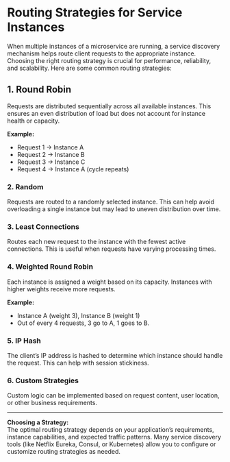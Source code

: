 # Routing Strategies for Service Instances

When multiple instances of a microservice are running, a service discovery mechanism helps route client requests to the appropriate instance. Choosing the right routing strategy is crucial for performance, reliability, and scalability. Here are some common routing strategies:

## 1. **Round Robin**

Requests are distributed sequentially across all available instances. This ensures an even distribution of load but does not account for instance health or capacity.

**Example:**

- Request 1 → Instance A
- Request 2 → Instance B
- Request 3 → Instance C
- Request 4 → Instance A (cycle repeats)

### 2. **Random**

Requests are routed to a randomly selected instance. This can help avoid overloading a single instance but may lead to uneven distribution over time.

### 3. **Least Connections**

Routes each new request to the instance with the fewest active connections. This is useful when requests have varying processing times.

### 4. **Weighted Round Robin**

Each instance is assigned a weight based on its capacity. Instances with higher weights receive more requests.

**Example:**

- Instance A (weight 3), Instance B (weight 1)
- Out of every 4 requests, 3 go to A, 1 goes to B.

### 5. **IP Hash**

The client’s IP address is hashed to determine which instance should handle the request. This can help with session stickiness.

### 6. **Custom Strategies**

Custom logic can be implemented based on request content, user location, or other business requirements.

---

**Choosing a Strategy:**  
The optimal routing strategy depends on your application’s requirements, instance capabilities, and expected traffic patterns. Many service discovery tools (like Netflix Eureka, Consul, or Kubernetes) allow you to configure or customize routing strategies as needed.
